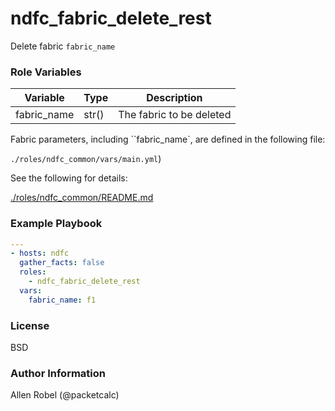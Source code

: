 # ndfc_fabric_delete_rest

Delete fabric ``fabric_name``

### Role Variables

Variable        | Type  | Description
----------------|-------|----------------------------------------
fabric_name     | str() | The fabric to be deleted

Fabric parameters, including ``fabric_name`, are defined in the following file:

``./roles/ndfc_common/vars/main.yml``)

See the following for details:

[./roles/ndfc_common/README.md](https://github.com/allenrobel/ndfc-roles/tree/master/roles/ndfc_common/README.md)


### Example Playbook

```yaml
---
- hosts: ndfc
  gather_facts: false
  roles:
    - ndfc_fabric_delete_rest
  vars:
    fabric_name: f1
```

### License

BSD

### Author Information

Allen Robel (@packetcalc)
